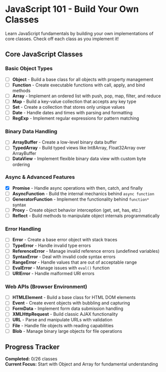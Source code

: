 # JavaScript 101 - Build Your Own Classes

Learn JavaScript fundamentals by building your own implementations of core classes. Check off each class as you implement it!

## Core JavaScript Classes

### Basic Object Types

- [ ] **Object** - Build a base class for all objects with property management
- [ ] **Function** - Create executable functions with call, apply, and bind methods
- [ ] **Array** - Implement an ordered list with push, pop, map, filter, and reduce
- [ ] **Map** - Build a key-value collection that accepts any key type
- [ ] **Set** - Create a collection that stores only unique values
- [ ] **Date** - Handle dates and times with parsing and formatting
- [ ] **RegExp** - Implement regular expressions for pattern matching

### Binary Data Handling

- [ ] **ArrayBuffer** - Create a low-level binary data buffer
- [ ] **TypedArray** - Build typed views like Int8Array, Float32Array over ArrayBuffer
- [ ] **DataView** - Implement flexible binary data view with custom byte ordering

### Async & Advanced Features

- [x] **Promise** - Handle async operations with then, catch, and finally
- [ ] **AsyncFunction** - Build the internal mechanics behind `async function`
- [ ] **GeneratorFunction** - Implement the functionality behind `function*` syntax
- [ ] **Proxy** - Create object behavior interception (get, set, has, etc.)
- [ ] **Reflect** - Build methods to manipulate object internals programmatically

### Error Handling

- [ ] **Error** - Create a base error object with stack traces
- [ ] **TypeError** - Handle invalid type errors
- [ ] **ReferenceError** - Manage invalid reference errors (undefined variables)
- [ ] **SyntaxError** - Deal with invalid code syntax errors
- [ ] **RangeError** - Handle values that are out of acceptable range
- [ ] **EvalError** - Manage issues with `eval()` function
- [ ] **URIError** - Handle malformed URI errors

### Web APIs (Browser Environment)

- [ ] **HTMLElement** - Build a base class for HTML DOM elements
- [ ] **Event** - Create event objects with bubbling and capturing
- [ ] **FormData** - Implement form data submission handling
- [ ] **XMLHttpRequest** - Build classic AJAX functionality
- [ ] **URL** - Parse and manipulate URLs with validation
- [ ] **File** - Handle file objects with reading capabilities
- [ ] **Blob** - Manage binary large objects for file operations

## Progress Tracker

**Completed:** 0/26 classes  
**Current Focus:** Start with Object and Array for fundamental understanding
